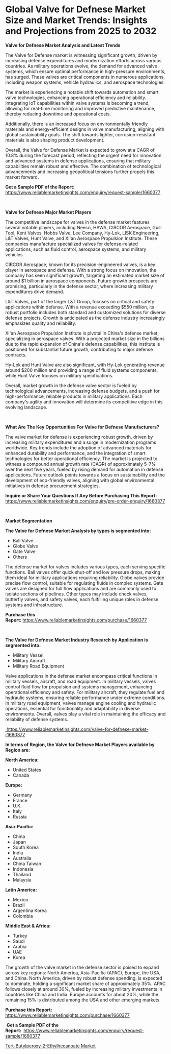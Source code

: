 <p><h1>Global Valve for Defnese Market Size and Market Trends: Insights and Projections from 2025 to 2032</h1></p><p><strong>Valve for Defnese Market Analysis and Latest Trends</strong></p>
<p><p>The Valve for Defense market is witnessing significant growth, driven by increasing defense expenditures and modernization efforts across various countries. As military operations evolve, the demand for advanced valve systems, which ensure optimal performance in high-pressure environments, has surged. These valves are critical components in numerous applications, including weapon systems, vehicle hydraulics, and aerospace technologies.</p><p>The market is experiencing a notable shift towards automation and smart valve technologies, enhancing operational efficiency and reliability. Integrating IoT capabilities within valve systems is becoming a trend, allowing for real-time monitoring and improved predictive maintenance, thereby reducing downtime and operational costs.</p><p>Additionally, there is an increased focus on environmentally friendly materials and energy-efficient designs in valve manufacturing, aligning with global sustainability goals. The shift towards lighter, corrosion-resistant materials is also shaping product development.</p><p>Overall, the Valve for Defense Market is expected to grow at a CAGR of 10.8% during the forecast period, reflecting the urgent need for innovation and advanced systems in defense applications, ensuring that military capabilities remain robust and effective. The combination of technological advancements and increasing geopolitical tensions further propels this market forward.</p></p>
<p><strong>Get a Sample PDF of the Report:&nbsp;</strong> <a href="https://www.reliablemarketinsights.com/enquiry/request-sample/1660377?utm_campaign=1937&utm_medium=2&utm_source=Github&utm_content=ia&utm_term=17012025&utm_id=valve-for-defnese">https://www.reliablemarketinsights.com/enquiry/request-sample/1660377</a></p>
<p>&nbsp;</p>
<p><strong>Valve for Defnese Major Market Players</strong></p>
<p><p>The competitive landscape for valves in the defense market features several notable players, including Neeco, HAWA, CIRCOR Aerospace, Guill Tool, Kent Valves, Hobbs Valve, Lee Company, Hy-Lok, LISK Engineering, L&T Valves, Hunt Valve, and Xi'an Aerospace Propulsion Institute. These companies manufacture specialized valves for defense-related applications, such as fluid control, aerospace systems, and military vehicles.</p><p>CIRCOR Aerospace, known for its precision-engineered valves, is a key player in aerospace and defense. With a strong focus on innovation, the company has seen significant growth, targeting an estimated market size of around $1 billion in aerospace components. Future growth prospects are promising, particularly in the defense sector, where increasing military expenditures drive demand.</p><p>L&T Valves, part of the larger L&T Group, focuses on critical and safety applications within defense. With a revenue exceeding $550 million, its robust portfolio includes both standard and customized solutions for diverse defense projects. Growth is anticipated as the defense industry increasingly emphasizes quality and reliability.</p><p>Xi'an Aerospace Propulsion Institute is pivotal in China's defense market, specializing in aerospace valves. With a projected market size in the billions due to the rapid expansion of China's defense capabilities, this institute is positioned for substantial future growth, contributing to major defense contracts.</p><p>Hy-Lok and Hunt Valve are also significant, with Hy-Lok generating revenue around $200 million and providing a range of fluid systems components, while Hunt Valve focuses on military specifications.</p><p>Overall, market growth in the defense valve sector is fueled by technological advancements, increasing defense budgets, and a push for high-performance, reliable products in military applications. Each company's agility and innovation will determine its competitive edge in this evolving landscape.</p></p>
<p>&nbsp;</p>
<p><strong>What Are The Key Opportunities For Valve for Defnese Manufacturers?</strong></p>
<p><p>The valve market for defense is experiencing robust growth, driven by increasing military expenditures and a surge in modernization programs worldwide. Key trends include the adoption of advanced materials for enhanced durability and performance, and the integration of smart technologies for better operational efficiency. The market is projected to witness a compound annual growth rate (CAGR) of approximately 5–7% over the next five years, fueled by rising demand for automation in defense applications. Future outlook points towards a focus on sustainability and the development of eco-friendly valves, aligning with global environmental initiatives in defense procurement strategies.</p></p>
<p><strong>Inquire or Share Your Questions If Any Before Purchasing This Report:</strong> <a href="https://www.reliablemarketinsights.com/enquiry/pre-order-enquiry/1660377?utm_campaign=1937&utm_medium=2&utm_source=Github&utm_content=ia&utm_term=17012025&utm_id=valve-for-defnese">https://www.reliablemarketinsights.com/enquiry/pre-order-enquiry/1660377</a></p>
<p>&nbsp;</p>
<p><strong>Market Segmentation</strong></p>
<p><strong>The Valve for Defnese Market Analysis by types is segmented into:</strong></p>
<p><ul><li>Ball Valve</li><li>Globe Valve</li><li>Gate Valve</li><li>Others</li></ul></p>
<p><p>The defense market for valves includes various types, each serving specific functions. Ball valves offer quick shut-off and low pressure drops, making them ideal for military applications requiring reliability. Globe valves provide precise flow control, suitable for regulating fluids in complex systems. Gate valves are designed for full flow applications and are commonly used to isolate sections of pipelines. Other types may include check valves, butterfly valves, and safety valves, each fulfilling unique roles in defense systems and infrastructure.</p></p>
<p><strong>Purchase this Report:&nbsp;</strong><a href="https://www.reliablemarketinsights.com/purchase/1660377?utm_campaign=1937&utm_medium=2&utm_source=Github&utm_content=ia&utm_term=17012025&utm_id=valve-for-defnese">https://www.reliablemarketinsights.com/purchase/1660377</a></p>
<p>&nbsp;</p>
<p><strong>The Valve for Defnese Market Industry Research by Application is segmented into:</strong></p>
<p><ul><li>Military Vessel</li><li>Military Aircraft</li><li>Military Road Equipment</li></ul></p>
<p><p>Valve applications in the defense market encompass critical functions in military vessels, aircraft, and road equipment. In military vessels, valves control fluid flow for propulsion and systems management, enhancing operational efficiency and safety. For military aircraft, they regulate fuel and hydraulic systems, ensuring reliable performance under extreme conditions. In military road equipment, valves manage engine cooling and hydraulic operations, essential for functionality and adaptability in diverse environments. Overall, valves play a vital role in maintaining the efficacy and reliability of defense systems.</p></p>
<p><a href="https://www.reliablemarketinsights.com/valve-for-defnese-market-r1660377?utm_campaign=1937&utm_medium=2&utm_source=Github&utm_content=ia&utm_term=17012025&utm_id=valve-for-defnese">&nbsp;https://www.reliablemarketinsights.com/valve-for-defnese-market-r1660377</a></p>
<p><strong>In terms of Region, the Valve for Defnese Market Players available by Region are:</strong></p>
<p>
    <p> <strong> North America: </strong>
        <ul>
            <li>United States</li>
            <li>Canada</li>
        </ul>
        </p> 
    <p> <strong> Europe: </strong>
        <ul>
            <li>Germany</li>
            <li>France</li>
            <li>U.K.</li>
            <li>Italy</li>
            <li>Russia</li>
        </ul>
        </p> 
    <p> <strong> Asia-Pacific: </strong>
        <ul>
            <li>China</li>
            <li>Japan</li>
            <li>South Korea</li>
            <li>India</li>
            <li>Australia</li>
            <li>China Taiwan</li>
            <li>Indonesia</li>
            <li>Thailand</li>
            <li>Malaysia</li>
        </ul>
        </p> 
    <p> <strong> Latin America: </strong>
        <ul>
            <li>Mexico</li>
            <li>Brazil</li>
            <li>Argentina Korea</li>
            <li>Colombia</li>
        </ul>
        </p> 
    <p> <strong> Middle East & Africa: </strong>
        <ul>
            <li>Turkey</li>
            <li>Saudi</li>
            <li>Arabia</li>
            <li>UAE</li>
            <li>Korea</li>
        </ul>
    </p>
    </p>
<p><p>The growth of the valve market in the defense sector is poised to expand across key regions: North America, Asia-Pacific (APAC), Europe, the USA, and China. North America, driven by robust defense spending, is expected to dominate, holding a significant market share of approximately 35%. APAC follows closely at around 30%, fueled by increasing military investments in countries like China and India. Europe accounts for about 20%, while the remaining 15% is distributed among the USA and other emerging markets.</p></p>
<p><strong>Purchase this Report: </strong><a href="https://www.reliablemarketinsights.com/purchase/1660377?utm_campaign=1937&utm_medium=2&utm_source=Github&utm_content=ia&utm_term=17012025&utm_id=valve-for-defnese">https://www.reliablemarketinsights.com/purchase/1660377</a></p>
<p>&nbsp;<strong>Get a Sample PDF of the Report:&nbsp;&nbsp;</strong><a href="https://www.reliablemarketinsights.com/enquiry/request-sample/1660377?utm_campaign=1937&utm_medium=2&utm_source=Github&utm_content=ia&utm_term=17012025&utm_id=valve-for-defnese">https://www.reliablemarketinsights.com/enquiry/request-sample/1660377</a></p>
<p><strong></strong></p>
<p><p><a href="https://github.com/Krish2023na/Market-Research-Report-List-7/blob/main/tert-butylperoxy-2-ethylhecanoate-market.md?utm_campaign=1937&utm_medium=2&utm_source=Github&utm_content=ia&utm_term=17012025&utm_id=valve-for-defnese">Tert-Butylperoxy-2-Ethylhecanoate Market</a></p></p>